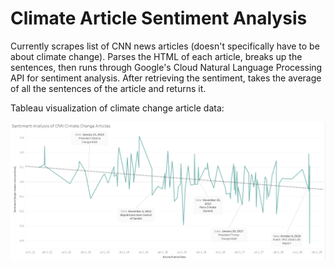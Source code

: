 # Climate Article Sentiment Analysis

Currently scrapes list of CNN news articles (doesn't specifically have to be about climate change). Parses the HTML of each article, breaks up the sentences, then runs through Google's Cloud Natural Language Processing API for sentiment analysis. After retrieving the sentiment, takes the average of all the sentences of the article and returns it. 

Tableau visualization of climate change article data:

![Tableau Visualization](https://raw.githubusercontent.com/kevin-fang/climate-sentiment/master/screenshot.PNG)